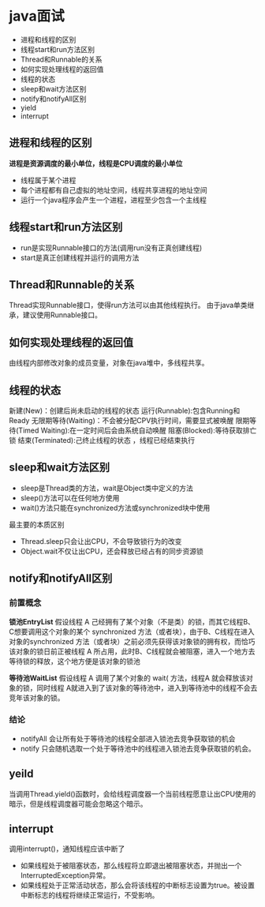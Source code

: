 # java面试

- 进程和线程的区别
- 线程start和run方法区别
- Thread和Runnable的关系
- 如何实现处理线程的返回值
- 线程的状态
- sleep和wait方法区别
- notify和notifyAll区别
- yield
- interrupt


## 进程和线程的区别
**进程是资源调度的最小单位，线程是CPU调度的最小单位**
- 线程属于某个进程
- 每个进程都有自己虚拟的地址空间，线程共享进程的地址空间
- 运行一个java程序会产生一个进程，进程至少包含一个主线程

## 线程start和run方法区别
- run是实现Runnable接口的方法(调用run没有正真创建线程)
- start是真正创建线程并运行的调用方法

## Thread和Runnable的关系
Thread实现Runnable接口，使得run方法可以由其他线程执行。
由于java单类继承，建议使用Runnable接口。

## 如何实现处理线程的返回值
由线程内部修改对象的成员变量，对象在java堆中，多线程共享。

## 线程的状态
新建(New)：创建后尚未启动的线程的状态
运行(Runnable):包含Running和Ready
无限期等待(Waiting)：不会被分配CPV执行时间，需要显式被唤醒
限期等待(Timed Waiting):在一定时间后会由系统自动唤醒
阻塞(Blocked):等待获取排亡锁
结束(Terminated):己终止线程的状态 ，线程已经结束执行

## sleep和wait方法区别
- sleep是Thread类的方法，wait是Object类中定义的方法
- sleep()方法可以在任何地方使用
- wait()方法只能在synchronized方法或synchronized块中使用

最主要的本质区别
- Thread.sleep只会让出CPU，不会导致锁行为的改变
- Object.wait不仅让出CPU，还会释放已经占有的同步资源锁

## notify和notifyAll区别
### 前置概念
**锁池EntryList**
假设线程 A 己经拥有了某个对象（不是类）的锁，而其它线程B、C想要调用这个对象的某个 synchronized 方法（或者块），由于B、C线程在进入对象的synchronized 方法（或者块）之前必须先获得该对象锁的拥有权，而恰巧该对象的锁日前正被线程 A 所占用，此时B、C线程就会被阻塞，进入一个地方去等待锁的释放，这个地方便是该对象的锁池

**等待池WaitList**
假设线程 A 调用了某个对象的 wait( 方法，线程A 就会释放该对象的锁，同时线程 A就进入到了该对象的等待池中，进入到等待池中的线程不会去竞年该对象的锁。

### 结论
- notifyAll 会让所有处于等待池的线程全部进入锁池去竞争获取锁的机会
- notify 只会随机选取一个处于等待池中的线程进入锁池去竞争获取锁的机会。

## yeild
当调用Thread.yield()函数时，会给线程调度器一个当前线程愿意让出CPU使用的暗示，但是线程调度器可能会忽略这个暗示。

## interrupt
调用interrupt()，通知线程应该中断了
- 如果线程处于被阻塞状态，那么线程将立即退出被阻塞状态，并抛出一个InterruptedException异常。
- 如果线程处于正常活动状态，那么会将该线程的中断标志设置为true。被设置中断标志的线程将继续正常运行，不受影响。